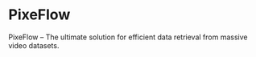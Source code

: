 # PixeFlow
PixeFlow – The ultimate solution for efficient data retrieval from massive video datasets.

